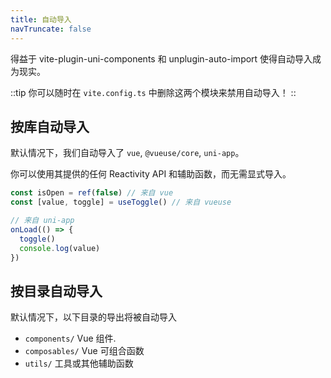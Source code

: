 ```yaml
---
title: 自动导入
navTruncate: false
---
```


得益于 vite-plugin-uni-components 和 unplugin-auto-import 使得自动导入成为现实。

::tip
你可以随时在 `vite.config.ts` 中删除这两个模块来禁用自动导入！
::

## 按库自动导入

默认情况下，我们自动导入了 `vue`, `@vueuse/core`, `uni-app`。

你可以使用其提供的任何 Reactivity API 和辅助函数，而无需显式导入。

```ts
const isOpen = ref(false) // 来自 vue
const [value, toggle] = useToggle() // 来自 vueuse

// 来自 uni-app
onLoad(() => {
  toggle()
  console.log(value)
})
```

## 按目录自动导入

默认情况下，以下目录的导出将被自动导入

- `components/` Vue 组件.
- `composables/` Vue 可组合函数
- `utils/` 工具或其他辅助函数
